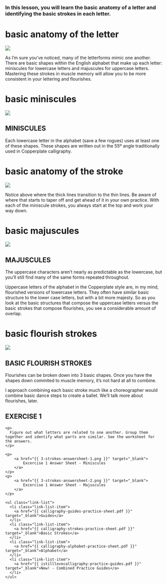 ### In this lesson, you will learn the basic anatomy of a letter and identifying the basic strokes in each letter.

# basic anatomy of the letter
<img src="{{ 3-strokes-1-basic-anatomy.png }}"/>

As I’m sure you’ve noticed, many of the letterforms mimic one another. There are basic shapes within the English alphabet that make up each letter: miniscules for lowercase letters and majuscules for uppercase letters. Mastering these strokes in muscle memory will allow you to be more consistent in your lettering and flourishes.

# basic miniscules
<img src="{{ 3-strokes-2-basic-miniscules.png }}"/>

## MINISCULES

Each lowercase letter in the alphabet (save a few rogues) uses at least one of these shapes. These shapes are written out in the 55º angle traditionally used in Copperplate calligraphy.

# basic anatomy of the stroke
<img src="{{ 3-strokes-5-stroke-anatomy.png }}"/>

Notice above where the thick lines transition to the thin lines. Be aware of where that starts to taper off and get ahead of it in your own practice. With each of the miniscule strokes, you always start at the top and work your way down.

# basic majuscules
<img src="{{ 3-strokes-3-basic-majuscules.png }}"/>

## MAJUSCULES

The uppercase characters aren’t nearly as predictable as the lowercase, but you’ll still find many of the same forms repeated throughout.

Uppercase letters of the alphabet in the Copperplate style are, in my mind, flourished versions of lowercase letters. They often have similar basic structure to the lower case letters, but with a bit more majesty. So as you look at the basic structures that compose the uppercase letters versus the basic strokes that compose flourishes, you see a considerable amount of overlap.

# basic flourish strokes
<img src="{{ 3-strokes-6-basic-flourishes.png }}"/>

## BASIC FLOURISH STROKES

Flourishes can be broken down into 3 basic shapes. Once you have the shapes down commited to muscle memory, it’s not hard at all to combine.

I approach combining each basic stroke much like a choreographer would combine basic dance steps to create a ballet. We’ll talk more about flourishes, later.


<section class="exercise">
    <h2>EXERCISE 1</h2>

    <p>
      Figure out what letters are related to one another. Group them together and identify what parts are similar. See the worksheet for the answers.
    </p>

    <p>
        <a href="{{ 3-strokes-answersheet-1.png }}" target="_blank">
            Excercise 1 Answer Sheet - Miniscules
        </a>
    </p>
    <p>
        <a href="{{ 3-strokes-answersheet-2.png }}" target="_blank">
            Excercise 1 Answer Sheet - Majuscules
        </a>
    </p>

    <ul class="link-list">
      <li class="link-list-item">
        <a href="{{ calligraphy-guides-practice-sheet.pdf }}" target="_blank">Guides</a>
      </li>
      <li class="link-list-item">
        <a href="{{ calligraphy-strokes-practice-sheet.pdf }}" target="_blank">Basic Strokes</a>
      </li>
      <li class="link-list-item">
        <a href="{{ calligraphy-alphabet-practice-sheet.pdf }}" target="_blank">Alphabet</a>
      </li>
      <li class="link-list-item">
        <a href="{{ istilllovecalligraphy-practice-guides.pdf }}" target="_blank">New! - Combined Practice Guides</a>
      </li>
    </ul>
</section>